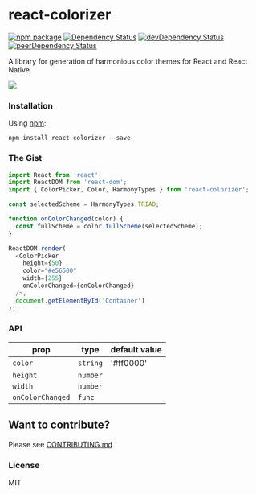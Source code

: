 # react-colorizer

[![npm package](https://badge.fury.io/js/react-colorizer.svg)](https://www.npmjs.org/package/react-colorizer)
[![Dependency Status](https://david-dm.org/opensource-cards/react-colorizer.svg)](https://david-dm.org/opensource-cards/react-colorizer)
[![devDependency Status](https://david-dm.org/opensource-cards/react-colorizer/dev-status.svg)](https://david-dm.org/opensource-cards/react-colorizer#info=devDependencies)
[![peerDependency Status](https://david-dm.org/opensource-cards/react-colorizer/peer-status.svg)](https://david-dm.org/opensource-cards/react-colorizer#info=peerDependencies)

A library for generation of harmonious color themes for React and React Native.

![](https://github.com/opensource-cards/react-colorizer/blob/master/demo.gif)

### Installation

Using [npm](https://www.npmjs.com/):

```
npm install react-colorizer --save
```

### The Gist

```javascript
import React from 'react';
import ReactDOM from 'react-dom';
import { ColorPicker, Color, HarmonyTypes } from 'react-colorizer';

const selectedScheme = HarmonyTypes.TRIAD;

function onColorChanged(color) {
  const fullScheme = color.fullScheme(selectedScheme);
}

ReactDOM.render(
  <ColorPicker
    height={50}
    color="#e56500"
    width={255}
    onColorChanged={onColorChanged}
  />,
  document.getElementById('Container')
);
```

### API

prop             | type                 | default value
-----------------|----------------------|--------------
`color`          | `string`             | '#ff0000'
`height`         | `number`             |
`width`          | `number`             |
`onColorChanged` | `func`               |

## Want to contribute?

Please see [CONTRIBUTING.md](CONTRIBUTING.md)

### License

MIT
